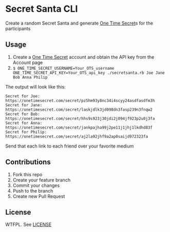 # Secret Santa CLI

Create a random Secret Santa and generate [One Time Secret](https://onetimesecret.com/)s for the participants

## Usage

1. Create a [One Time Secret](https://onetimesecret.com/) account and obtain the API key from the Account page
2. `$ ONE_TIME_SECRET_USERNAME=Your_OTS_username ONE_TIME_SECRET_API_KEY=Your_OTS_api_key ./secretsanta.rb Joe Jane Bob Anna Philip`

The output will look like this:

```
Secret for Joe: https://onetimesecret.com/secret/pz5hm93y8nc34i4scyy24asdfasdfm3h
Secret for Jane: https://onetimesecret.com/secret/laskjdlk3jd098dn3fasp239n3fnqw2
Secret for Bob: https://onetimesecret.com/secret/hhs9s923j30jdi2j094jf923p2u0j3fa
Secret for Anna: https://onetimesecret.com/secret/jankpajha99j2pe11j1jhj1lkdhd83f
Secret for Philip: https://onetimesecret.com/secret/aj2la92jhf9a2ap0saijd972323fa
```

Send that each link to each friend over your favorite medium

## Contributions

1. Fork this repo
2. Create your feature branch
3. Commit your changes
4. Push to the branch
5. Create new Pull Request

## License

WTFPL. See [LICENSE](LICENSE)
